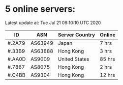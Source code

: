 # 5 online servers:

Latest update at: Tue Jul 21 06:10:10 UTC 2020

| ID | ASN | Server Country | Online |
| -- | --- | -------------- | ------ |
| #.2A79 | AS63949 | Japan | 7 hrs |
| #.33B9 | AS63888 | Hong Kong | 3 hrs |
| #.AA0D | AS9009 | United States | 85 hrs |
| #.7867 | AS8075 | Hong Kong | 2 hrs |
| #.C4BB | AS9304 | Hong Kong | 12 hrs |

